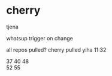 # cherry

tjena

whatsup
trigger on change

all repos pulled?
cherry pulled
yiha
11:32

37
40
48  
52
55
